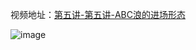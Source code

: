 视频地址：[第五讲-第五讲-ABC浪的进场形态](https://www.google.com "Google's Homepage")

![image](https://user-images.githubusercontent.com/5788126/172770917-4973e76b-0898-47f9-8ee1-12b38eabbcec.png)
